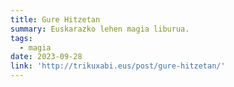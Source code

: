```yaml
---
title: Gure Hitzetan
summary: Euskarazko lehen magia liburua.
tags:
  - magia
date: 2023-09-28
link: 'http://trikuxabi.eus/post/gure-hitzetan/'
---
```

